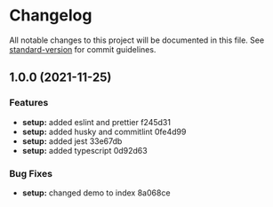 # Changelog

All notable changes to this project will be documented in this file. See [standard-version](https://github.com/conventional-changelog/standard-version) for commit guidelines.

## 1.0.0 (2021-11-25)

### Features

- **setup:** added eslint and prettier f245d31
- **setup:** added husky and commitlint 0fe4d99
- **setup:** added jest 33e67db
- **setup:** added typescript 0d92d63

### Bug Fixes

- **setup:** changed demo to index 8a068ce
